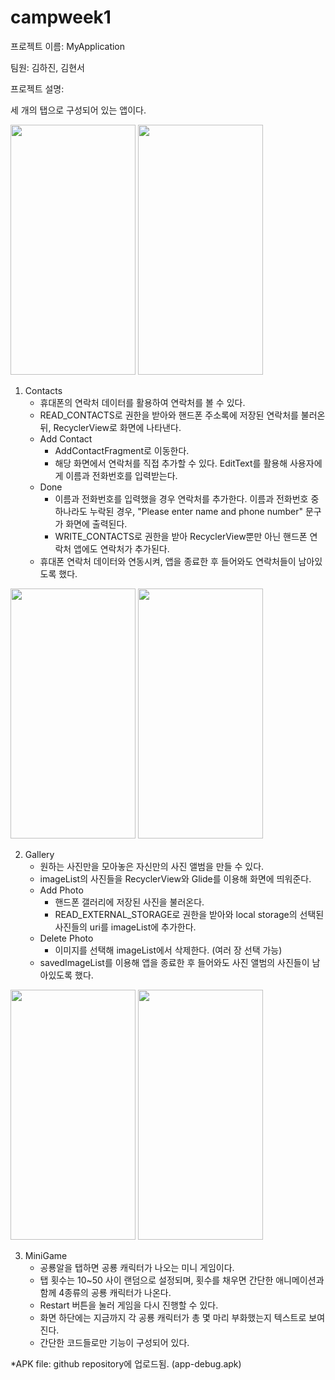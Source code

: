 # campweek1
프로젝트 이름: MyApplication 

팀원: 김하진, 김현서

프로젝트 설명: 

세 개의 탭으로 구성되어 있는 앱이다.

<img src="https://github.com/gkwls1012/campweek1/assets/138105180/36e1e2c2-1a17-4e55-9ad2-9ab54cb03d74.png" width="200" height="400"/>
<img src="https://github.com/gkwls1012/campweek1/assets/138105180/f4926beb-cf97-4ae6-9840-90077001e89c.png" width="200" height="400"/>

1. Contacts
   - 휴대폰의 연락처 데이터를 활용하여 연락처를 볼 수 있다.
   - READ_CONTACTS로 권한을 받아와 핸드폰 주소록에 저장된 연락처를 불러온 뒤, RecyclerView로 화면에 나타낸다.
   - Add Contact
        *  AddContactFragment로 이동한다.
        *  해당 화면에서 연락처를 직접 추가할 수 있다. EditText를 활용해 사용자에게 이름과 전화번호를 입력받는다.
   - Done
        *  이름과 전화번호를 입력했을 경우 연락처를 추가한다. 이름과 전화번호 중 하나라도 누락된 경우, "Please enter name and phone number" 문구가 화면에 출력된다.
        *  WRITE_CONTACTS로 권한을 받아 RecyclerView뿐만 아닌 핸드폰 연락처 앱에도 연락처가 추가된다.
   - 휴대폰 연락처 데이터와 연동시켜, 앱을 종료한 후 들어와도 연락처들이 남아있도록 했다.

<img src="https://github.com/gkwls1012/campweek1/assets/138105180/203dda34-2dbe-4605-a0fe-177b659c78fb.png" width="200" height="400"/> 
<img src="https://github.com/gkwls1012/campweek1/assets/138105180/38d69800-058e-4f6f-9fad-d3ab2092f3f0.png" width="200" height="400"/>

2. Gallery
   - 원하는 사진만을 모아놓은 자신만의 사진 앨범을 만들 수 있다.
   - imageList의 사진들을 RecyclerView와 Glide를 이용해 화면에 띄워준다.
   - Add Photo
        *  핸드폰 갤러리에 저장된 사진을 불러온다.
        *  READ_EXTERNAL_STORAGE로 권한을 받아와 local storage의 선택된 사진들의 uri를 imageList에 추가한다.
   - Delete Photo
        *   이미지를 선택해 imageList에서 삭제한다. (여러 장 선택 가능)
   - savedImageList를 이용해 앱을 종료한 후 들어와도 사진 앨범의 사진들이 남아있도록 했다.

<img src="https://github.com/gkwls1012/campweek1/assets/138105180/9913f2f7-80e7-461c-a7df-69d7c7bf4074.png" width="200" height="400"/>  
<img src="https://github.com/gkwls1012/campweek1/assets/138105180/eef83845-da7d-41f9-8f87-e61fb47415d0.png" width="200" height="400"/>

3. MiniGame
   - 공룡알을 탭하면 공룡 캐릭터가 나오는 미니 게임이다.
   - 탭 횟수는 10~50 사이 랜덤으로 설정되며, 횟수를 채우면 간단한 애니메이션과 함께 4종류의 공룡 캐릭터가 나온다.
   - Restart 버튼을 눌러 게임을 다시 진행할 수 있다.
   - 화면 하단에는 지금까지 각 공룡 캐릭터가 총 몇 마리 부화했는지 텍스트로 보여진다.
   - 간단한 코드들로만 기능이 구성되어 있다.
   
*APK file: github repository에 업로드됨. (app-debug.apk)

